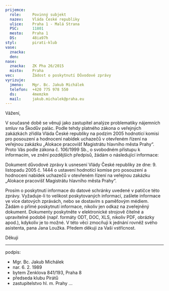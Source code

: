 ```yaml
---
prijemce: 
  role:     Povinný subjekt
  nazev:    Vláda České republiky
  ulice:    Praha 1 - Malá Strana
  PSC:      11801
  mesto:    Praha 1
  DS:       48ia97h
styl:       pirati-klub
vase:
  znacka:   
  den:
nase:
  znacka:   ZK Pha 26/2015
  misto:    Praha
vec:        Žádost o poskytnutí Důvodové zprávy
vyrizuje:   
  jmeno:    Mgr. Bc. Jakub Michálek
  telefon:  +420 775 978 550
  ds:       4memzkm
  mail:     jakub.michalek@praha.eu
---
```


Vážení,

V současné době se věnuji jako zastupitel analýze problematiky nájemních smluv na Škodův palác. Podle tehdy platného zákona o veřejných zakázkách zřídila Vláda České republiky na podzim 2005 hodnotící komisi pro posouzení a hodnocení nabídek uchazečů v otevřeném řízení na veřejnou zakázku „Alokace pracovišť Magistrátu hlavního města Prahy“. Proto Vás podle zákona č. 106/1999 Sb., o svobodném přístupu k informacím, ve znění pozdějších předpisů, žádám o následující informace:

Dokument důvodové zprávy k usnesení Vlády České republiky ze dne: 9. listopadu 2005 č. 1444 o ustavení hodnotící komise pro posouzení a hodnocení  nabídek uchazečů v otevřeném řízení na veřejnou zakázku „Alokace pracovišť Magistrátu hlavního města Prahy“.

Prosím o poskytnutí informace do datové schránky uvedené v patičce této zprávy. Vyžaduje-li to velikost poskytovaných informací, zašlete informace ve více datových zprávách, nebo se dostavím s paměťovým médiem. Žádám o přímé poskytnutí informace, nikoliv jen odkaz na zveřejněný dokument. Dokumenty poskytněte v elektronické strojově čitelné a upravitelné podobě (např. formáty ODT, DOC, XLS, nikoliv PDF, obrázky apod.), kdykoliv je to možné. V této věci zmocňuji k jednání rovněž svého asistenta, pana Jana Loužka. Předem děkuji za Vaši vstřícnost.

Děkuji 

---
podpis: 
  - Mgr. Bc. Jakub Michálek
  - nar. 6. 2. 1989
  - bytem Zenklova 841/193, Praha 8
  - předseda klubu Pirátů
  - zastupitelstvo hl. m. Prahy
...

